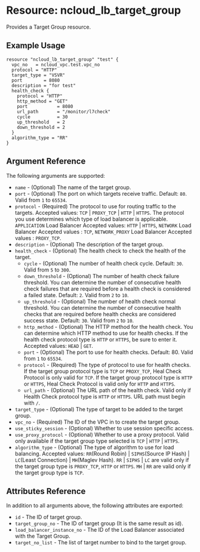# Resource: ncloud_lb_target_group

Provides a Target Group resource.

## Example Usage
```hcl
resource "ncloud_lb_target_group" "test" {
  vpc_no   = ncloud_vpc.test.vpc_no
  protocol = "HTTP"
  target_type = "VSVR"
  port        = 8080
  description = "for test"
  health_check {
    protocol = "HTTP"
    http_method = "GET"
    port           = 8080
    url_path       = "/monitor/l7check"
    cycle          = 30
    up_threshold   = 2
    down_threshold = 2
  }
  algorithm_type = "RR"
}
```

## Argument Reference

The following arguments are supported:

* `name` - (Optional) The name of the target group.
* `port` - (Optional) The port on which targets receive traffic. Default: `80`. Valid from `1` to `65534`.
* `protocol` - (Required) The protocol to use for routing traffic to the targets. Accepted values: `TCP` | `PROXY_TCP` | `HTTP` | `HTTPS`. The protocol you use determines which type of load balancer is applicable. `APPLICATION` Load Balancer Accepted values: `HTTP` | `HTTPS`, `NETWORK` Load Balancer Accepted values : `TCP`, `NETWORK_PROXY` Load Balancer Accepted values : `PROXY_TCP`.
* `description` - (Optional) The description of the target group.
* `health_check` - (Optional) The health check to check the health of the target.
    * `cycle` - (Optional) The number of health check cycle. Default: `30`. Valid from `5` to `300`.
    * `down_threshold` - (Optional) The number of health check failure threshold. You can determine the number of consecutive health check failures that are required before a health check is considered a failed state. Default: `2`. Valid from `2` to `10`.
    * `up_threshold` - (Optional) The number of health check normal threshold. You can determine the number of consecutive health checks that are required before health checks are considered success state. Default: `30`.  Valid from `2` to `10`.
    * `http_method` - (Optional) The HTTP method for the health check. You can determine which HTTP method to use for health checks. If the health check protocol type is `HTTP` or `HTTPS`, be sure to enter it. Accepted values: `HEAD` | `GET`.
    * `port` - (Optional) The port to use for health checks. Default: 80. Valid from `1` to `65534`.
    * `protocol` - (Required) The type of protocol to use for health checks. If the target group protocol type is `TCP` or `PROXY_TCP`, Heal Check Protocol is only valid for `TCP`. If the target group protocol type is `HTTP` or `HTTPS`, Heal Check Protocol is valid only for `HTTP` and `HTTPS`.
    * `url_path` - (Optional) The URL path of the health check. Valid only if Health Check protocol type is `HTTP` or `HTTPS`. URL path must begin with `/`.
* `target_type` - (Optional) The type of target to be added to the target group.
* `vpc_no` - (Required) The ID of the VPC in to create the target group.
* `use_sticky_session` - (Optional) Whether to use session specific access. 
* `use_proxy_protocol` - (Optional) Whether to use a proxy protocol. Valid only available if the target group type selected is `TCP` | `HTTP` | `HTTPS`.
* `algorithm_type` - (Optional) The type of algorithm to use for load balancing. Accepted values: `RR`(Round Robin) | `SIPHS`(Source IP Hash) | `LC`(Least Connection) | `MH`(Maglev Hash). `RR` | `SIPHS` | `LC` are valid only if the target group type is `PROXY_TCP`, `HTTP` or `HTTPS`. `MH` | `RR` are valid only if the target group type is `TCP`.

## Attributes Reference

In addition to all arguments above, the following attributes are exported:

* `id` - The ID of target group.
* `target_group_no` - The ID of target group (It is the same result as id).
* `load_balancer_instance_no` - The ID of the Load Balancer associated with the Target Group.
* `target_no_list` - The list of target number to bind to the target group.
